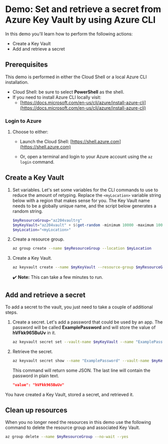 # Demo: Set and retrieve a secret from Azure Key Vault by using Azure CLI

In this demo you'll learn how to perform the following actions:

* Create a Key Vault
* Add and retrieve a secret

## Prerequisites

This demo is performed in either the Cloud Shell or a local Azure CLI installation.

* Cloud Shell: be sure to select **PowerShell** as the shell.
* If you need to install Azure CLI locally visit:
  * [https://docs.microsoft.com/en-us/cli/azure/install-azure-cli](https://docs.microsoft.com/en-us/cli/azure/install-azure-cli)

### Login to Azure

1. Choose to either:

    * Launch the Cloud Shell: [https://shell.azure.com](https://shell.azure.com) 

    * Or, open a terminal and login to your Azure account using the `az login` command.


## Create a Key Vault

1. Set variables. Let's set some variables for the CLI commands to use to reduce the amount of retyping. Replace the `<myLocation>` variable string below with a region that makes sense for you. The Key Vault name needs to be a globally unique name, and the script below generates a random string.

    ```powershell
    $myResourceGroup="az204vaultrg"
    $myKeyVault="az204vault" + $(get-random -minimum 10000 -maximum 100000)
    $myLocation="<myLocation>"
    ```

2. Create a resource group. 

    ```bash
    az group create --name $myResourceGroup --location $myLocation
    ```

3. Create a Key Vault. 

    ```bash
    az keyvault create --name $myKeyVault --resource-group $myResourceGroup --location $myLocation
    ```

    ✔️ **Note:** This can take a few minutes to run.

## Add and retrieve a secret

To add a secret to the vault, you just need to take a couple of additional steps. 

1. Create a secret. Let's add a password that could be used by an app. The password will be called **ExamplePassword** and will store the value of **hVFkk965BuUv** in it.

    ```bash
    az keyvault secret set --vault-name $myKeyVault --name "ExamplePassword" --value "hVFkk965BuUv"
    ```

2. Retrieve the secret.     

    ```bash
    az keyvault secret show --name "ExamplePassword" --vault-name $myKeyVault
    ```
    This command will return some JSON. The last line will contain the password in plain text. 

    ```json
    "value": "hVFkk965BuUv"
    ```

You have created a Key Vault, stored a secret, and retrieved it.


## Clean up resources

When you no longer need the resources in this demo use the following command to delete the resource group and associated Key Vault.

```bash
az group delete --name $myResourceGroup --no-wait --yes
```
    